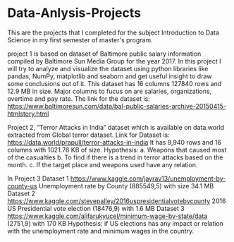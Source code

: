 # Data-Anlysis-Projects
This are the projects that I completed for the subject Introduction to Data Science in my first semester of master's program.

project 1 is based on dataset of Baltimore public salary information compiled by Baltimore Sun Media Group for the year 2017.
In this project I will try to analyze and visualize the dataset using python libraries like pandas, NumPy, matplotlib and seaborn and get useful insight to draw some conclusions out of it.
This dataset has 16 columns 127840 rows and 12.9 MB in size.
Major columns to fucus on are salaries, organizations, overtime and pay rate. 
The link for the dataset is: https://www.baltimoresun.com/data/bal-public-salaries-archive-20150415-htmlstory.html

Project 2, “Terror Attacks in India” dataset which is available on data.world extracted from Global terror dataset.
Link for Dataset is: https://data.world/prapull/terror-attacks-in-india
It has 9,940 rows and 16 columns with 1021.76 KB of size.
Hypothesis:
  a.	Weapons that caused most of the casualties
  b.	To find if there is a trend in terror attacks based on the month.
  c.	If the target place and weapons used have any relation.

In Project 3
Dataset 1 https://www.kaggle.com/jayrav13/unemployment-by-county-us Unemployment rate by County (885549,5) with size 34.1 MB
Dataset 2 https://www.kaggle.com/stevepalley/2016uspresidentialvotebycounty 2016 US Presidential vote election (18476,9) with 1.6 MB 
Dataset 3 https://www.kaggle.com/alifarukyucel/minimum-wage-by-state/data (2751,9) with 170 KB 
Hypothesis: if US elections has any impact or relation with the unemployment rate and minimum wages in the country.
